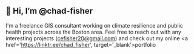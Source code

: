 <h2><b>👋 Hi, I’m @chad-fisher</b></h2>

I'm a freelance GIS consultant working on climate resilience and public health projects across the Boston area. Feel free to reach out with any interesting projects (cefisher20@gmail.com) and check out my online <a href='https://linktr.ee/chad_fisher', target='_blank'>portfolio</a>
<!---
chad-fisher/chad-fisher is a ✨ special ✨ repository because its `README.md` (this file) appears on your GitHub profile.
You can click the Preview link to take a look at your changes.
--->
